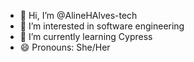 - 👋 Hi, I’m @AlineHAlves-tech
- 👀 I’m interested in software engineering
- 🌱 I’m currently learning Cypress
- 😄 Pronouns: She/Her

<!---
AlineHAlves-tech/AlineHAlves-tech is a ✨ special ✨ repository because its `README.md` (this file) appears on your GitHub profile.
You can click the Preview link to take a look at your changes.
--->
